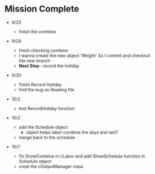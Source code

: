 # Mission Complete

* 9/23
    * finish the combine

* 9/24
    * finish checking combine
    * I wanna create the new object 'Weight' So I commit and checkout the new branch
    * <b>Next Step</b> : record the holiday

* 9/30
    * finish Record Holiday
    * find the bug on Reading file
* 10/2
    * test RecordHoliday function
    
* 10/2
    * add the Schedule object
        * object helps labor combine the days and last7
    * merge back to the schedule
* 10/7
    * fix ShowCombine in cLabor and add ShowSchedule function in  Schedule object
    * creat the cOutputManager class